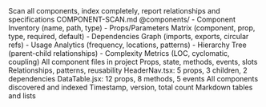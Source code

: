 <power>
  <purpose>Scan all components, index completely, report relationships and specifications</purpose>
  <output>
    <file>COMPONENT-SCAN.md</file>
    <location>@components/</location>
    <sections>
      - Component Inventory (name, path, type)
      - Props/Parameters Matrix (component, prop, type, required, default)
      - Dependencies Graph (imports, exports, circular refs)
      - Usage Analytics (frequency, locations, patterns)
      - Hierarchy Tree (parent-child relationships)
      - Complexity Metrics (LOC, cyclomatic, coupling)
    </sections>
  </output>
  <work>
    <scope>All component files in project</scope>
    <extraction>Props, state, methods, events, slots</extraction>
    <analysis>Relationships, patterns, reusability</analysis>
  </work>
  <examples>
    <example>HeaderNav.tsx: 5 props, 3 children, 2 dependencies</example>
    <example>DataTable.jsx: 12 props, 8 methods, 5 events</example>
  </examples>
  <requirements>
    <validation>All components discovered and indexed</validation>
    <metadata>Timestamp, version, total count</metadata>
    <format>Markdown tables and lists</format>
  </requirements>
</power>
